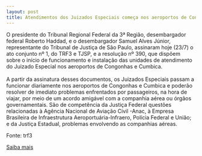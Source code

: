 ```yaml
---
layout: post
title: Atendimentos dos Juizados Especiais começa nos aeroportos de Congonhas e Cumbica
---
```

<p>O presidente do Tribunal Regional Federal da 3ª Região, desembargador federal Roberto Haddad, e o desembargador Samuel Alves Júnior, representante do Tribunal de Justiça de São Paulo, assinaram hoje (23/7) o ato conjunto nº 1, do TRF3 e TJSP, e a resolução nº 390, que dispõem sobre o início de funcionamento e instalação das unidades de atendimento do Juizado Especial nos aeroportos de Congonhas e Cumbica.<br /><br />A partir da assinatura desses documentos, os Juizados Especiais passam a funcionar diariamente nos aeroportos de Congonhas e Cumbica e poderão resolver de imediato problemas enfrentados por passageiros, na hora de viajar, por meio de um acordo amigável com a companhia aérea ou órgãos governamentais. São de competência da Justiça Federal questões relacionadas à Agência Nacional de Aviação Civil -Anac, à Empresa Brasileira de Infraestrutura Aeroportuária-Infraero, Polícia Federal e União; e da Justiça Estadual, problemas envolvendo as companhias aéreas. </p><p>Fonte: trf3</p><p><a href="http://www.trf3.jus.br/trf3r/index.php?id=11&op=noticia&id_materia=2139" target="_blank">Saiba mais</a> </p>
